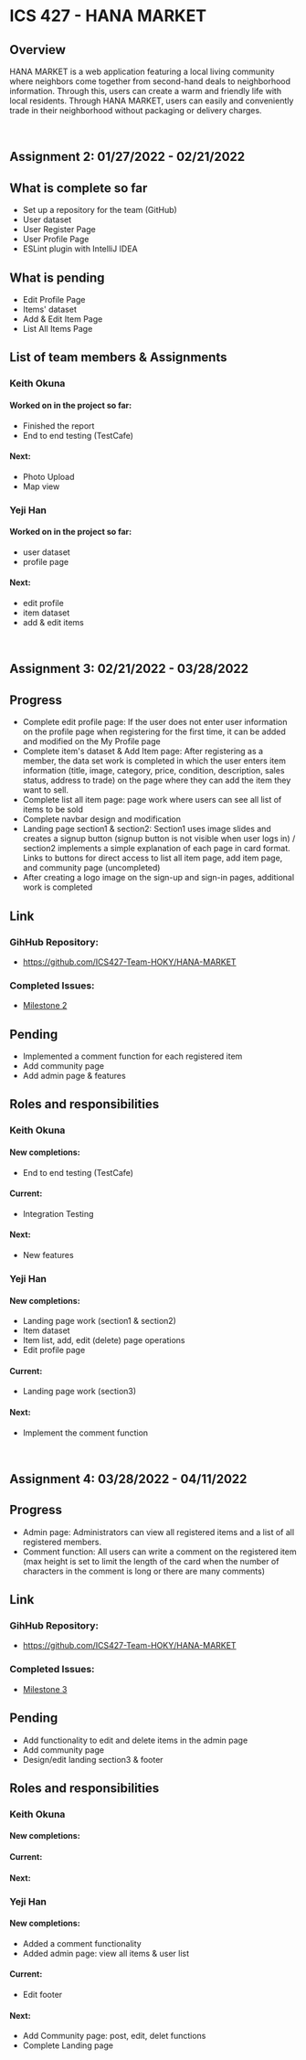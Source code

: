 # ICS 427 - HANA MARKET

## Overview
HANA MARKET is a web application featuring a local living community where neighbors come together from second-hand deals to neighborhood information. Through this, users can create a warm and friendly life with local residents. Through HANA MARKET, users can easily and conveniently trade in their neighborhood without packaging or delivery charges. 

<br/>

## Assignment 2: 01/27/2022 - 02/21/2022
## What is complete so far
- Set up a repository for the team (GitHub)
- User dataset
- User Register Page
- User Profile Page
- ESLint plugin with IntelliJ IDEA


## What is pending
- Edit Profile Page
- Items' dataset
- Add & Edit Item Page
- List All Items Page


## List of team members & Assignments

### Keith Okuna

#### Worked on in the project so far: 
   - Finished the report
   - End to end testing (TestCafe)
#### Next:
   - Photo Upload 
   - Map view 

### Yeji Han

#### Worked on in the project so far: 
   - user dataset
   - profile page
#### Next: 
   - edit profile
   - item dataset
   - add & edit items

<br/>

## Assignment 3: 02/21/2022 - 03/28/2022
## Progress
- Complete edit profile page: If the user does not enter user information on the profile page when registering for the first time, it can be added and modified on the My Profile page
- Complete item's dataset & Add Item page: After registering as a member, the data set work is completed in which the user enters item information (title, image, category, price, condition, description, sales status, address to trade) on the page where they can add the item they want to sell.
- Complete list all item page: page work where users can see all list of items to be sold
- Complete navbar design and modification
- Landing page section1 & section2: Section1 uses image slides and creates a signup button (signup button is not visible when user logs in) / section2 implements a simple explanation of each page in card format. Links to buttons for direct access to list all item page, add item page, and community page (uncompleted)
- After creating a logo image on the sign-up and sign-in pages, additional work is completed

## Link
### GihHub Repository: 
- <a href="https://github.com/ICS427-Team-HOKY/HANA-MARKET"><i class="large github icon"></i>https://github.com/ICS427-Team-HOKY/HANA-MARKET</a>
### Completed Issues: 
- <a href="https://github.com/ICS427-Team-HOKY/HANA-MARKET/projects/2"><i class="large github icon"></i>Milestone 2</a>



## Pending
- Implemented a comment function for each registered item
- Add community page
- Add admin page & features

## Roles and responsibilities

### Keith Okuna

#### New completions: 
   - End to end testing (TestCafe)
#### Current:
   - Integration Testing 
#### Next:
   - New features 

### Yeji Han

#### New completions: 
   - Landing page work (section1 & section2)
   - Item dataset
   - Item list, add, edit (delete) page operations
   - Edit profile page
#### Current:
   - Landing page work (section3)
#### Next:
   - Implement the comment function

<br/>

## Assignment 4: 03/28/2022 - 04/11/2022
## Progress
- Admin page: Administrators can view all registered items and a list of all registered members.
- Comment function: All users can write a comment on the registered item (max height is set to limit the length of the card when the number of characters in the comment is long or there are many comments)


## Link
### GihHub Repository: 
- <a href="https://github.com/ICS427-Team-HOKY/HANA-MARKET"><i class="large github icon"></i>https://github.com/ICS427-Team-HOKY/HANA-MARKET</a>
### Completed Issues:
- <a href="https://github.com/ICS427-Team-HOKY/HANA-MARKET/projects/3"><i class="large github icon"></i>Milestone 3</a>

## Pending
- Add functionality to edit and delete items in the admin page
- Add community page
- Design/edit landing section3 & footer

## Roles and responsibilities

### Keith Okuna

#### New completions: 

#### Current:

#### Next:

### Yeji Han

#### New completions: 
   - Added a comment functionality 
   - Added admin page: view all items & user list
#### Current:
   - Edit footer
#### Next:
   - Add Community page: post, edit, delet functions
   - Complete Landing page
